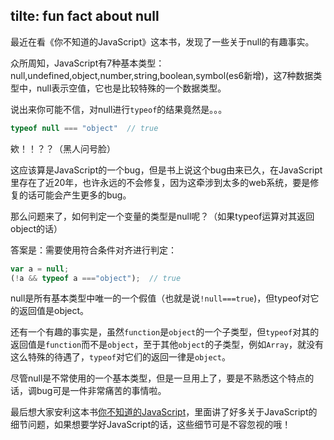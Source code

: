 tilte: fun fact about null
---
最近在看《你不知道的JavaScript》这本书，发现了一些关于null的有趣事实。
<!-- more -->

众所周知，JavaScript有7种基本类型：null,undefined,object,number,string,boolean,symbol(es6新增)，这7种数据类型中，null表示空值，它也是比较特殊的一个数据类型。

说出来你可能不信，对null进行`typeof`的结果竟然是。。。
```js
typeof null === "object"  // true
```
欸！！？？（黑人问号脸）

这应该算是JavaScript的一个bug，但是书上说这个bug由来已久，在JavaScript里存在了近20年，也许永远的不会修复，因为这牵涉到太多的web系统，要是修复的话可能会产生更多的bug。

那么问题来了，如何判定一个变量的类型是null呢？（如果typeof运算对其返回object的话）

答案是：需要使用符合条件对齐进行判定：
```js
var a = null;
(!a && typeof a ==="object");  // true
```

null是所有基本类型中唯一的一个假值（也就是说`!null===true`)，但typeof对它的返回值是object。

还有一个有趣的事实是，虽然`function`是`object`的一个子类型，但`typeof`对其的返回值是`function`而不是`object`，至于其他`object`的子类型，例如`Array`，就没有这么特殊的待遇了，`typeof`对它们的返回一律是`object`。

尽管null是不常使用的一个基本类型，但是一旦用上了，要是不熟悉这个特点的话，调bug可是一件非常痛苦的事情啦。

最后想大家安利这本书[你不知道的JavaScript](http://www.ituring.com.cn/book/1488)，里面讲了好多关于JavaScript的细节问题，如果想要学好JavaScript的话，这些细节可是不容忽视的哦！

